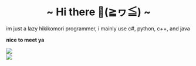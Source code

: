 <h1 align="center">~ Hi there 👋(≧ヮ≦) ~</h1>
im just a lazy hikikomori programmer, i mainly use c#, python, c++, and java  

**nice to meet ya**

 <img align="center" src="https://count.getloli.com/get/@iloveichigomashimaro?theme=moebooru">
  <!-- Counter -->
  <div>
  
<img align="center" src="https://github.com/iloveichigomashimaro/iloveichigomashimaro/assets/137470257/ab07780d-c926-4426-a07d-3e139472192a">

  </div>
